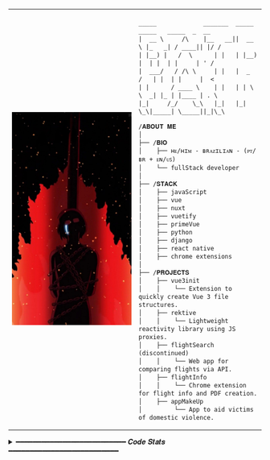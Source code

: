 <table>
  <tr>
    <td style="width: 50%;">
       <img src="https://github.com/DevPatrickSousa/DevPatrickSousa/blob/main/gowther.jpg" alt="Gowther" style="width: 200%; border: none;"/>
    </td>
    <td style="width: 50%; vertical-align: top;">
      <p style="font-family: monospace; font-size: 16px;">
       
    _____             _______  _____   _____   _____  _  __
    |  __ \     /\    |__   __||  __ \ |_   _| / ____|| |/ /
    | |__) |   /  \      | |   | |__) |  | |  | |     | ' /
    |  ___/   / /\ \     | |   |  _  /   | |  | |     |  <
    | |      / ____ \    | |   | | \ \  _| |_ | |____ | . \
    |_|     /_/    \_\   |_|   |_|  \_\|_____| \_____||_|\_\




</p>

    /𝐀𝐁𝐎𝐔𝐓 𝐌𝐄
    │
    ├── /𝐁𝐈𝐎
    │    ├── ʜᴇ/ʜɪᴍ - ʙʀᴀᴢɪʟɪᴀɴ - (ᴘᴛ/ʙʀ + ᴇɴ/ᴜꜱ)
    │    └── fullStack developer
    │
    ├── /𝐒𝐓𝐀𝐂𝐊
    │    ├── javaScript
    │    ├── vue
    │    ├── nuxt
    │    ├── vuetify
    │    ├── primeVue
    │    ├── python
    │    ├── django
    │    ├── react native
    │    ├── chrome extensions
    │
    ├── /𝐏𝐑𝐎𝐉𝐄𝐂𝐓𝐒
    │    ├── vue3init
    │    │    └── Extension to quickly create Vue 3 file structures.
    │    ├── rektive
    │    │    └── Lightweight reactivity library using JS proxies.
    │    ├── flightSearch (discontinued)
    │    │    └── Web app for comparing flights via API.
    │    ├── flightInfo
    │    │    └── Chrome extension for flight info and PDF creation.
    │    ├── appMakeUp
    │         └── App to aid victims of domestic violence.
        
  </tr>
</table>

<details>
<summary> ━━━━━━━━━━━━━━━━━━━━━━━━━━ 𝑪𝒐𝒅𝒆 𝑺𝒕𝒂𝒕𝒔 ━━━━━━━━━━━━━━━━━━━━━━━━━━ </summary>
<br>
  <div align="center">
     <img src="https://github-readme-stats.vercel.app/api?username=DevPatrickSousa&hide_title=false&hide_rank=false&show_icons=true&include_all_commits=true&count_private=true&disable_animations=false&theme=nord&locale=en&hide_border=true&order=1&bg_color=#151B23&text_color=ffffff" height="163" alt="stats graph" />
  </div>
<br>
</details>





                                                                                                          
                                                                                                          

